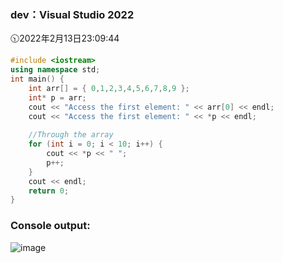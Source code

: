 ### dev：Visual Studio 2022
🕥2022年2月13日23:09:44
```C++
#include <iostream>
using namespace std;
int main() {
	int arr[] = { 0,1,2,3,4,5,6,7,8,9 };
	int* p = arr;
	cout << "Access the first element: " << arr[0] << endl;
	cout << "Access the first element: " << *p << endl;
	
	//Through the array
	for (int i = 0; i < 10; i++) {
		cout << *p << " ";
		p++;
	}
	cout << endl;
	return 0;
}
```
### Console output:

![image](https://user-images.githubusercontent.com/39286292/153759647-e06d782f-5706-49f9-b510-1fff5d50157e.png)
